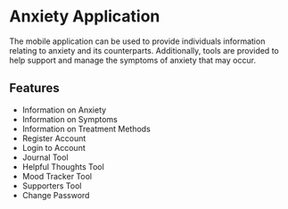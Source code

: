# Anxiety Application

The mobile application can be used to provide individuals information relating to anxiety and its counterparts. Additionally, tools are provided to help support and manage the symptoms of anxiety that may occur.




## Features

- Information on Anxiety
- Information on Symptoms
- Information on Treatment Methods
- Register Account
- Login to Account
- Journal Tool
- Helpful Thoughts Tool
- Mood Tracker Tool
- Supporters Tool
- Change Password